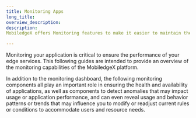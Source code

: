 ```yaml
---
title: Monitoring Apps
long_title: 
overview_description: 
description: 
MobiledgeX offers Monitoring features to make it easier to maintain the health and performance of your edge applications. Learn how to use Monitoring with our guides.

---
```


Monitoring your application is critical to ensure the performance of your edge services. This following guides are intended to provide an overview of the monitoring capabilities of the MobiledgeX platform.

In addition to the monitoring dashboard, the following monitoring components all play an important role in ensuring the health and availability of applications, as well as components to detect anomalies that may impact usage or application performance, and can even reveal usage and behavior patterns or trends that may influence you to modify or readjust current rules or conditions to accommodate users and resource needs.

